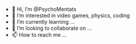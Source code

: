 - 👋 Hi, I’m @PsychoMentats
- 👀 I’m interested in video games, physics, coding
- 🌱 I’m currently learning ...
- 💞️ I’m looking to collaborate on ...
- 📫 How to reach me ...

<!---
PsychoMentats/PsychoMentats is a ✨ special ✨ repository because its `README.md` (this file) appears on your GitHub profile.
You can click the Preview link to take a look at your changes.
--->

